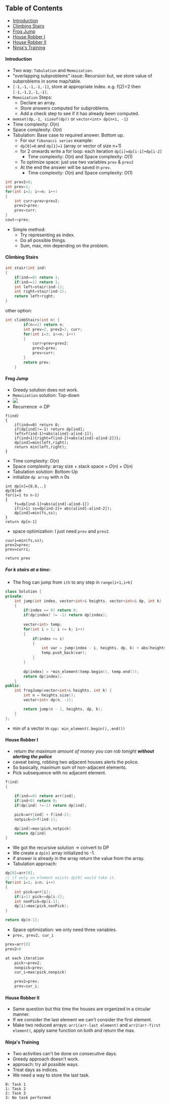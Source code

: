 ## Table of Contents
- [Introduction](#introduction)
- [Climbing Stairs](#climbing-stairs)
- [Frog Jump](#frog-jump)
- [House Robber I](#house-robber-I)
- [House Robber II](#house-robber-II)
- [Ninja's Training](#ninja's-training)



#### Introduction
- Two way: `Tabulation` and `Memoization`.
-  "overlapping subproblems" issue: Recursion but, we store value of subproblems in some map/table.
- `[-1,-1,-1,-1,-1]`, store at appropriate index. e.g. f(2)=2 then `[-1,-1,2,-1,-1]`.
- `Memoization` Steps:
	- Declare an array.
	- Store answers computed for subproblems.
	- Add a check step to see if it has already been computed.
- `memset(dp,-1, sizeof(dp))` or `vector<int> dp{n+1, -1}`
-  Time complexity: $O(n)$
- Space complexity: $O(n)$
- Tabulation: Base case to required answer. Bottom up.
	- For our `fibonacci series` example:
	- `dp[0]=0` and `dp[1]=1` (array or vector of size n+1) 
	-  for 2 onwards write a for loop: each iteration `dp[i]=dp[i-1]+dp[i-2]`
		- Time complexity: $O(n)$ and Space complexity: $O(1)$
	-  To optimize space: just use two variables `prev` & `prev2`
	- At the end the answer will be saved in `prev`.
		-  Time complexity: $O(n)$ and Space complexity: $O(1)$
```cpp
int prev2=0;
int prev=1;
for(int i=2; i<=n; i++)
{
	int curr=prev+prev2;
	prev2=prev;
	prev=curr;
}
cout<<prev;
```
- Simple method:
     - Try representing as index.
     - Do all possible things.
     - Sum, max, min depending on the problem.
#### Climbing Stairs
```cpp
int stair(int ind)
{
	if(ind==0) return 1;
	if(ind==1) return 1;
	int left=stair(ind-1);
	int right=stair(ind-2);
	return left+right;
}
```

other option:
```cpp
int climbStairs(int n) {
        if(n<=2) return n;
        int prev=2, prev2=1, curr;
        for(int i=3; i<=n; i++)
        {
            curr=prev+prev2;
            prev2=prev;
            prev=curr;
        }
        return prev;
    }
```

#### Frog Jump
- Greedy solution does not work.
- `Memoization` solution: Top-down
- ![](attachments/Pasted%20image%2020250713191640.png)
-  Recurrence -> DP
```pseudo-code
f(ind)
{
	if(ind==0) return 0;
	if(dp[ind]!=-1) return dp[ind];
	left=f(ind-1)+abs(a[ind]-a[ind-1]);
	if(ind>1){right=f(ind-2)+abs(a[ind]-a[ind-2])};
	dp[ind]=min(left,right);
	return min(left,right);
}
```
- Time complexity: $O(n)$
- Space complexity: array size + stack space = $O(n)+O(n)$
- Tabulation solution: Bottom-Up
- initialize `dp array` with n 0s
```pseudo-code
int dp[n]={0,0,..}
dp[0]=0
for(i=1 to n-1)
{
	fs=dp[ind-1]+abs(a[ind]-a[ind-1])
	if(i>1) ss=dp[ind-2]+ abs(a[ind]-a[ind-2]);
	dp[ind]=min(fs,ss); 
}
return dp[n-1]
```

- space optimization: I just need `prev` and `prev2`.
```pseudo-code
cuuri=min(fs,ss);
prev2=prev;
prev=curri;

return prev
```
##### For k stairs at a time:
- The frog can jump from `ith` to any step in `range[i+1,i+k]`
```cpp
class Solution {
private:
    int jump(int index, vector<int>& heights, vector<int>& dp, int k)
    {
        if(index == 0) return 0;
        if(dp[index] != -1) return dp[index];
        
        vector<int> temp;
        for(int i = 1; i <= k; i++)
        {
            if(index >= i)
            {
                int var = jump(index - i, heights, dp, k) + abs(heights[index] - heights[index - i]);
                temp.push_back(var);
            }    
        }
        
        dp[index] = *min_element(temp.begin(), temp.end());
        return dp[index];
    }
public:
    int frogJump(vector<int>& heights, int k) {
        int n = heights.size();
        vector<int> dp(n, -1);

        return jump(n - 1, heights, dp, k);
    }
};

```
- min of a vector in `cpp: min_element(.begin(),.end())`

#### House Robber I
-  return _the maximum amount of money you can rob tonight **without alerting the police**_
- caveat being, robbing two adjacent houses alerts the police.
- So basically, maximum sum of non-adjacent elements.
- Pick subsequence with no adjacent element.
```cpp
f(ind)
{
	
	if(ind==0) return arr[ind];
	if(ind<0) return 0;
	if(dp[ind] !=-1) return dp[ind];

	pick=arr[ind] + f(ind-2);
	notpick=0+f(ind-1);

	dp[ind]=max(pick,notpick)
	return dp[ind]
}
```
- We got the recursive solution -> convert to DP
- We create a `dp[n]` array initialized to -1.
- if answer is already in the array return the value from the array.
- Tabulation approach:
```cpp
dp[0]=arr[0];
// if only on element exists dp[0] would take it.
for(int i=1; i<n; i++)
{
	int pick=arr[i];
	if(i>1) pick+=dp[i-2];
	int nonPick=dp[i-1];
	dp[i]=max(pick,nonPick);
}

return dp[n-1];
```
- Space optimization: we only need three variables.
- `prev, prev2, cur_i`
```cpp
prev=arr[0]
prev2=0

at each iteration
	pick+=prev2;
	nonpick=prev;
	cur_i=max(pick,nonpick)

	prev2=prev;
	prev=cur_i;
```

#### House Robber II
- Same question but this time the houses are organized in a circular manner.
- If we consider the last element we can't consider the first element.
- Make two reduced arrays: `arr1(arr-last element)` and `arr2(arr-first element)`, apply same function on both and return the max.
#### Ninja's Training
- Two activities can't be done on consecutive days.
- Greedy approach doesn't work. 
- approach: try all possible ways.
- Treat days as indices. 
- We need a way to store the last task. 
```
0: Task 1
1: Task 2
2: Task 3
3: No task performed
```
